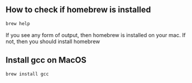 ## How to check if homebrew is installed

```bash
brew help
```
If you see any form of output, then homebrew is installed on your mac.
If not, then you should install homebrew

## Install gcc on MacOS

```bash
brew install gcc
```
